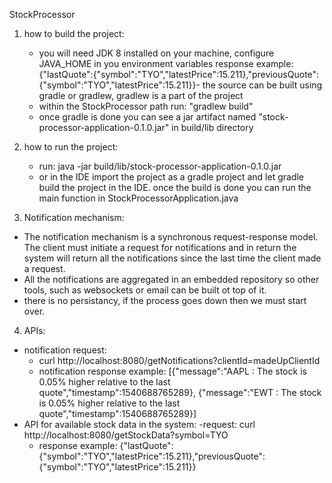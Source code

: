 StockProcessor

1. how to build the project:
   - you will need JDK 8 installed on your machine, configure JAVA_HOME in you environment variables
     response example: 
      {"lastQuote":{"symbol":"TYO","latestPrice":15.211},"previousQuote":{"symbol":"TYO","latestPrice":15.211}}- the source can be built using gradle or gradlew, gradlew is a part of the project
   - within the StockProcessor path run: "gradlew build"
   - once gradle is done you can see a jar artifact named "stock-processor-application-0.1.0.jar" in build/lib directory

2. how to run the project:
   - run: java -jar build/lib/stock-processor-application-0.1.0.jar
   - or in the IDE import the project as a gradle project and let gradle build the project in the IDE. 
     once the build is done you can run the main function in StockProcessorApplication.java
     
3. Notification mechanism:
  - The notification mechanism is a synchronous request-response model. 
  The client must initiate a request for notifications and in return the system will return all the notifications since 
  the last time the client made a request.
  - All the notifications are aggregated in an embedded repository so other tools, such as websockets or email can be built ot top of it.
  - there is no persistancy, if the process goes down then we must start over.
  
4. APIs:
 - notification request:
   - curl http://localhost:8080/getNotifications?clientId=madeUpClientId
   - notification response example:
    [{"message":"AAPL : The stock is 0.05% higher relative to the last quote","timestamp":1540688765289},
    {"message":"EWT : The stock is 0.05% higher relative to the last quote","timestamp":1540688765289}]
  - API for available stock data in the system:
    -request: 
      curl http://localhost:8080/getStockData?symbol=TYO
    - response example: 
      {"lastQuote":{"symbol":"TYO","latestPrice":15.211},"previousQuote":{"symbol":"TYO","latestPrice":15.211}}
